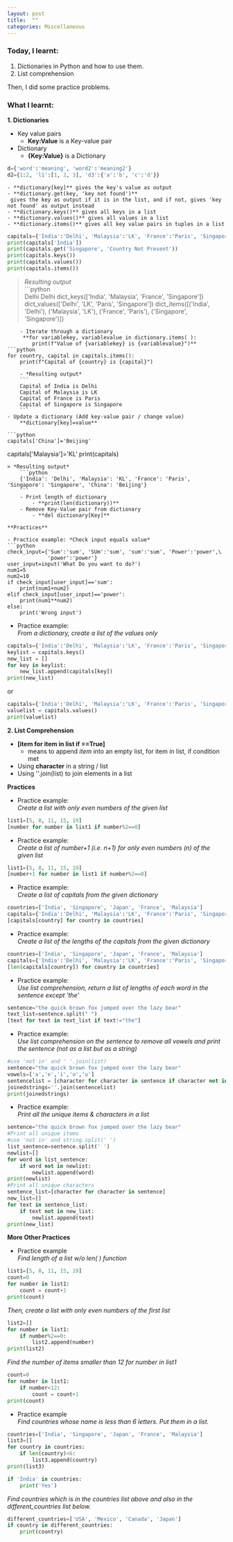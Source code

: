 ```yaml
---
layout: post
title:  ""
categories: Miscellaneous
---
```


### Today, I learnt:
1. Dictionaries in Python and how to use them. 
2. List comprehension  

Then, I did some practice problems.  

### What I learnt:  
**1. Dictionaries**
- Key value pairs  
    - **Key:Value** is a Key-value pair
- Dictionary
    - **{Key:Value}** is a Dictionary
```python
d={'word':'meaning', 'word2':'meaning2'}
d2={1:2, 'l1':[1, 2, 3], 'd3':{'a':'b', 'c':'d'}}
```  
    - **dictionary[key]** gives the key's value as output
    - **dictionary.get(key, 'key not found')**  
     gives the key as output if it is in the list, and if not, gives 'key not found' as output instead
    - **dictionary.keys()** gives all keys in a list
    - **dictionary.values()** gives all values in a list
    - **dictionary.items()** gives all key value pairs in tuples in a list
```python
capitals={'India':'Delhi', 'Malaysia':'LK', 'France':'Paris', 'Singapore':'Singapore'}  
print(capitals['India'])
print(capitals.get('Singapore', 'Country Not Present'))
print(capitals.keys())
print(capitals.values())
print(capitals.items())
```  
> *Resulting output*  
     ```python  
     Delhi
     Delhi
     dict_keys(['India', 'Malaysia', 'France', 'Singapore'])
     dict_values(['Delhi', 'LK', 'Paris', 'Singapore'])
     dict_items([('India', 'Delhi'), ('Malaysia', 'LK'), ('France', 'Paris'), ('Singapore', 'Singapore')])
```  
    - Iterate through a dictionary  
     **for variablekey, variablevalue in dictionary.items( ):  
        print(f"Value of {variablekey} is {variablevalue}")**  
```python
for country, capital in capitals.items():
    print(f"Capital of {country} is {capital}")
```
        - *Resulting output*
        ```
        Capital of India is Delhi
        Capital of Malaysia is LK
        Capital of France is Paris
        Capital of Singapore is Singapore
        ```
    - Update a dictionary (Add key-value pair / change value)  
        **dictionary[key]=value**

    ```python
    capitals['China']='Beijing'
capitals['Malaysia']='KL'
print(capitals)
```  
> *Resulting output*  
    ```python
    {'India': 'Delhi', 'Malaysia': 'KL', 'France': 'Paris', 'Singapore': 'Singapore', 'China': 'Beijing'}
    ```
    - Print length of dictionary
        - **print(len(dictionary))**
    - Remove Key-Value pair from dictionary
        - **del dictionary[Key]**  

**Practices**  

- Practice example: *Check input equals value*
```python
check_input={'Sum':'sum', 'SUm':'sum', 'sum':'sum', 'Power':'power',\
             'power':'power'}
user_input=input('What Do you want to do?')
num1=5
num2=10
if check_input[user_input]=='sum':
    print(num1+num2)
elif check_input[user_input]=='power':
    print(num1**num2)
else:
    print('Wrong input')
```  
- Practice example:  
 *From a dictionary, create a list of the values only*
```python
capitals={'India':'Delhi', 'Malaysia':'LK', 'France':'Paris', 'Singapore':'Singapore'}
keylist = capitals.keys()
new_list = []
for key in keylist:
    new_list.append(capitals[key])
print(new_list)
```  
or  
```python
capitals={'India':'Delhi', 'Malaysia':'LK', 'France':'Paris', 'Singapore':'Singapore'}
valuelist = capitals.values()
print(valuelist)
```  

**2. List Comprehension**  
- **[item for item in list if <condition>==True]**  
    - means to append *item* into an empty list, for item in list, if condition met  
- Using **character** in a string / list  
- Using ''.join(list) to join elements in a list  

**Practices**  

- Practice example:  
 *Create a list with only even numbers of the given list*
```python
list1=[5, 8, 11, 15, 19]
[number for number in list1 if number%2==0]
```
- Practice example:  
 *Create a list of number+1 (i.e. n+1) for only even numbers (n) of the given list*
```python
list1=[5, 8, 11, 15, 19]
[number+1 for number in list1 if number%2==0]
```
- Practice example:  
 *Create a list of capitals from the given dictionary*
```python
countries=['India', 'Singapore', 'Japan', 'France', 'Malaysia']
capitals={'India':'Delhi', 'Malaysia':'LK', 'France':'Paris', 'Singapore':'Singapore'}
[capitals[country] for country in countries]
```
- Practice example:  
 *Create a list of the lengths of the capitals from the given dictionary*
```python
countries=['India', 'Singapore', 'Japan', 'France', 'Malaysia']
capitals={'India':'Delhi', 'Malaysia':'LK', 'France':'Paris', 'Singapore':'Singapore'}
[len(capitals[country]) for country in countries]
```
- Practice example:  
 *Use list comprehension, return a list of lengths of each word in the sentence except 'the'*
```python
sentence="the quick brown fox jumped over the lazy bear"
text_list=sentence.split(" ")
[text for text in text_list if text!="the"]
```
- Practice example:  
 *Use list comprehension on the sentence to remove all vowels and print the sentence (not as a list but as a string)*
```python
#use 'not in' and ' '.join(list)
sentence="the quick brown fox jumped over the lazy bear"
vowels=['a','e','i','o','u']
sentencelist = [character for character in sentence if character not in vowels]
joinedstrings=''.join(sentencelist)
print(joinedstrings)
```
- Practice example:  
 *Print all the unique items & characters in a list*
```python
sentence="the quick brown fox jumped over the lazy bear"
#Print all unique items
#use 'not in' and string.split(' ')
list_sentence=sentence.split(' ')
newlist=[]
for word in list_sentence:
    if word not in newlist:
        newlist.append(word)
print(newlist)
#Print all unique characters
sentence_list=[character for character in sentence]
new_list=[]
for text in sentence_list:
    if text not in new_list:
        newlist.append(text)
print(new_list)
```

**More Other Practices**  
- Practice example  
 *Find length of a list w/o len( ) function*  
```python
list1=[5, 8, 11, 15, 19]
count=0
for number in list1:
    count = count+1
print(count)
```
 *Then, create a list with only even numbers of the first list*
```python
list2=[]
for number in list1:
    if number%2==0:
        list2.append(number)
print(list2)
```  
 *Find the number of items smaller than 12
for number in list1*
```python
count=0
for number in list1:
    if number<12:
        count = count+1
print(count)
```
- Practice example  
 *Find countries whose name is less than 6 letters. Put them in a list.*  
```python
countries=['India', 'Singapore', 'Japan', 'France', 'Malaysia']
list3=[]
for country in countries:
    if len(country)<6:
        list3.append(country)
print(list3)
```
```python
if 'India' in countries:
    print('Yes')
```   
 *Find countries which is in the countries list above and also in the different_countries list below.*
```python
different_countries=['USA', 'Mexico', 'Canada', 'Japan']
if country in different_countries:
    print(country)
```

